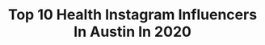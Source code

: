 ---
title: Top 10 Health Instagram Influencers In Austin In 2020
description: >-
  Find top health Instagram influencers in Austin in 2020. Most popular hashtags: #stayhome #health #austin #motivation.
platform: Instagram
profiles:
  - username: "reynoldsfiend"
    fullname: >-
      Garrett Reynolds
    location: "United States"
    followers: 356424
    engagement: 594
    commentsToLikes: 0.011731
    id: ck0tzs0hirdzk0i19afm3pmkp
    verified: true
    hashtags: "#ride, #tbt, #corona, #brooklynbanks"
  - username: "onebalancedlife"
    fullname: >-
      Taylor
    location: "United States"
    followers: 91871
    engagement: 342
    commentsToLikes: 0.057017
    id: ck0u18vqtw3c90i199mavywgz
    verified: false
    hashtags: "#sponsored, #itsjustperfect, #dailysiggis, #vivino"
  - username: "leomanzano"
    fullname: >-
      Leo Manzano
    location: "United States"
    followers: 29443
    engagement: 171
    commentsToLikes: 0.022704
    id: ck0vv3rqeneqm0i198qiwqyw0
    verified: true
    hashtags: "#fitness, #marathontrails20, #olympictrails, #meditation"
  - username: "dylanbenjam"
    fullname: >-
      Austin, TX - Entrepreneur
    location: "United States"
    followers: 49534
    engagement: 109
    commentsToLikes: 0.088257
    id: ck5hj79v1g4wc0i11cb649qzd
    verified: false
    hashtags: "#styleoftheday, #casetasmartlighting, #sponsored, #mensweardaily"
  - username: "swiftwellness"
    fullname: >-
      Ashley Rademacher
    location: "United States"
    followers: 45903
    engagement: 207
    commentsToLikes: 0.007534
    id: ck13aefwvpzo30i19wk2hd7jb
    verified: false
    hashtags: "#running, #fashionblog, #amazonmusthaves, #beautyroutine"
  - username: "nailed_by_becky"
    fullname: >-
      BECKY WITH THE GOOD NAILS
    location: "United States"
    followers: 31258
    engagement: 178
    commentsToLikes: 0.036749
    id: ck6tk5n3o41r70j71oizdxx9j
    verified: false
    hashtags: "#coffinshapenails, #feminism, #business, #jokes"
  - username: "dearciera"
    fullname: >-
      C I E R A  H O K E
    location: "United States"
    followers: 15959
    engagement: 996
    commentsToLikes: 0.026522
    id: ck5hg59dy0zm30i11yj2t9jef
    verified: false
    hashtags: "#inspire, #austin, #mydearfamily, #trip"
  - username: "mandiekaii_fit"
    fullname: >-
      MANDIE KAII 🌈
    location: "United States"
    followers: 49798
    engagement: 337
    commentsToLikes: 0.019539
    id: ck5hkch9ui6ka0i11rmhboxm0
    verified: false
    hashtags: "#gaygirls, #quarantinelife, #quarantineandchill, #fitchicks"
  - username: "goodness_with_g"
    fullname: >-
      Georgia Thompson
    location: "United States"
    followers: 4281
    engagement: 1218
    commentsToLikes: 0.361384
    id: ck135fy7j18410i196ja6ww8d
    verified: false
    hashtags: "#cookingwithgandsammyp, #stunnlove, #smoothiebowlsaturday, #goodnesswithg"
  - username: "ketokween.la"
    fullname: >-
      Lady Mel 🇬🇧🇺🇸
    location: "United States"
    followers: 25566
    engagement: 125
    commentsToLikes: 0.125852
    id: ck6u3g2q5xl0z0j71npjoncn4
    verified: false
    hashtags: "#babygirl, #stayhome, #cook, #intermittentfasting"
---
